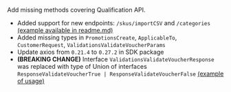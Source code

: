[//]: # (This is an example of changeset)

Add missing methods covering Qualification API.
  - Added support for new endpoints: `/skus/importCSV` and `/categories` [(example available in readme.md)](packages%2Fsdk%2FREADME.md)
  - Added missing types in `PromotionsCreate`, `ApplicableTo`, `CustomerRequest`, `ValidationsValidateVoucherParams`
  - Update axios from `0.21.4` to `0.27.2` in SDK package
  - **(BREAKING CHANGE)** Interface `ValidationsValidateVoucherResponse` was replaced with type of Union of interfaces `ResponseValidateVoucherTrue | ResponseValidateVoucherFalse`
[(example of usage)](examples%2Fsdk%2Fwith-nodejs-typescript%2Fserver-product.ts)

